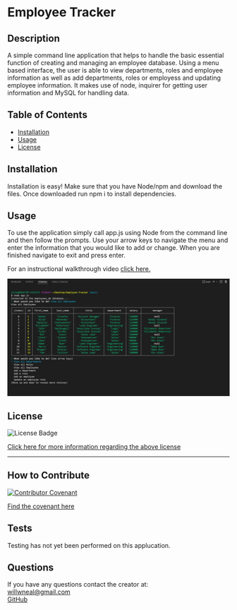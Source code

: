 
  # Employee Tracker

  ## Description

  A simple command line application that helps to handle the basic essential function of creating and managing an employee database. Using a menu based interface, the user is able to view departments, roles and employee information as well as add departments, roles or employess and updating employee information. It makes use of node, inquirer for getting user information and MySQL for handling data.

  ## Table of Contents 

  - [Installation](#installation)
  - [Usage](#usage)
  - [License](#license)

  ## Installation
  
  Installation is easy! Make sure that you have Node/npm and download the files. Once downloaded run npm i to install dependencies.

  ## Usage

  To use the application simply call app.js using Node from the command line and then follow the prompts. Use your arrow keys to navigate the menu and enter the information that you would like to add or change. When you are finished navigate to exit and press enter.

  For an instructional walkthrough video [click here.](https://drive.google.com/file/d/1zFd8ARtrPIiteAwaCfZNhvn7d9Uamvme/view?usp=sharing)

  ![Screenshot](https://github.com/Will-Neal/Employee-Tracker/blob/main/assets/screenshot.jpg?raw=true)

  ## License

  ![License Badge](https://img.shields.io/badge/license-MIT-orange?style=plastic=appveyor?raw=true)
  <br>
  
  [Click here for more information regarding the above license](https://opensource.org/licenses/MIT)
    
  ---
    
  

  ## How to Contribute

  [![Contributor Covenant](https://img.shields.io/badge/Contributor%20Covenant-2.1-4baaaa.svg)](code_of_conduct.md)

  [Find the covenant here](https://www.contributor-covenant.org/version/2/1/code_of_conduct/code_of_conduct.txt)
  
  
  ## Tests

  Testing has not yet been performed on this applucation.

  ## Questions
  
  If you have any questions contact the creator at:
  <br>
  [willwneal@gmail.com](mailto:willwneal@gmail.com)
  <br>
  [GitHub](https://github.com/Will-Neal)

